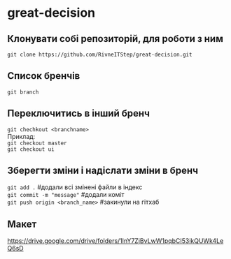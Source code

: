 # great-decision

## Клонувати собі репозиторій, для роботи з ним
`git clone https://github.com/RivneITStep/great-decision.git`

## Список бренчів
`git branch`

## Переключитись в інший бренч
`git chechkout <branchname>`  
Приклад:  
`git checkout master`  
`git checkout ui`  

## Зберегти зміни і надіслати зміни в бренч
`git add .` #додали всі змінені файли в індекс  
`git commit -m "message"` #додали коміт  
`git push origin <branch_name>` #закинули на гітхаб  

## Макет  
https://drive.google.com/drive/folders/1lnY7ZjBvLwW1pqbCI53ikQUWk4LeQ6sD
